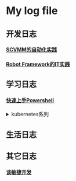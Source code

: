 # My log file

## 开发日志
#### [SCVMM的自动化实践](https://github.com/DamaoShao/blog/issues/2)
#### [Robot Framework的IT实践](https://github.com/DamaoShao/blog/issues/4)

## 学习日志
#### [快速上手Powershell](https://github.com/DamaoShao/blog/issues/3)
<details>
  <summary> kubernetes系列 </summary>
  #### [快速上手Powershell](https://github.com/DamaoShao/blog/issues/3)
</details>

## 生活日志

## 其它日志
#### [谈敏捷开发](https://github.com/DamaoShao/blog/issues/1)
